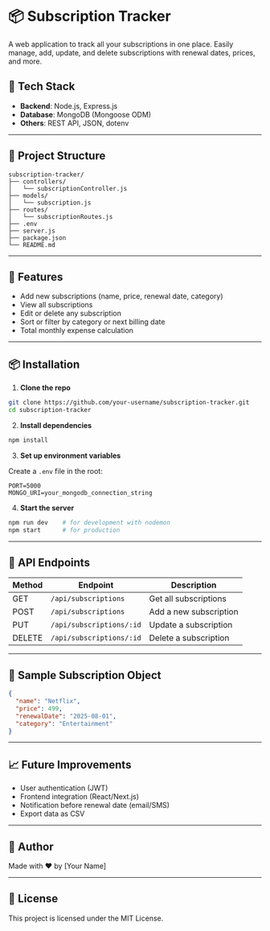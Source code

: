 # 📦 Subscription Tracker

A web application to track all your subscriptions in one place. Easily manage, add, update, and delete subscriptions with renewal dates, prices, and more.

## 🚀 Tech Stack

- **Backend**: Node.js, Express.js
- **Database**: MongoDB (Mongoose ODM)
- **Others**: REST API, JSON, dotenv

---

## 📁 Project Structure

```
subscription-tracker/
├── controllers/
│   └── subscriptionController.js
├── models/
│   └── subscription.js
├── routes/
│   └── subscriptionRoutes.js
├── .env
├── server.js
├── package.json
└── README.md
```

---

## 🧩 Features

- Add new subscriptions (name, price, renewal date, category)
- View all subscriptions
- Edit or delete any subscription
- Sort or filter by category or next billing date
- Total monthly expense calculation

---

## 📦 Installation

1. **Clone the repo**

```bash
git clone https://github.com/your-username/subscription-tracker.git
cd subscription-tracker
```

2. **Install dependencies**

```bash
npm install
```

3. **Set up environment variables**

Create a `.env` file in the root:

```
PORT=5000
MONGO_URI=your_mongodb_connection_string
```

4. **Start the server**

```bash
npm run dev    # for development with nodemon
npm start      # for production
```

---

## 📡 API Endpoints

| Method | Endpoint            | Description                |
|--------|---------------------|----------------------------|
| GET    | `/api/subscriptions` | Get all subscriptions      |
| POST   | `/api/subscriptions` | Add a new subscription     |
| PUT    | `/api/subscriptions/:id` | Update a subscription |
| DELETE | `/api/subscriptions/:id` | Delete a subscription |

---

## 📝 Sample Subscription Object

```json
{
  "name": "Netflix",
  "price": 499,
  "renewalDate": "2025-08-01",
  "category": "Entertainment"
}
```

---

## 📈 Future Improvements

- User authentication (JWT)
- Frontend integration (React/Next.js)
- Notification before renewal date (email/SMS)
- Export data as CSV

---

## 🙌 Author

Made with ❤️ by [Your Name]

---

## 📃 License

This project is licensed under the MIT License.
